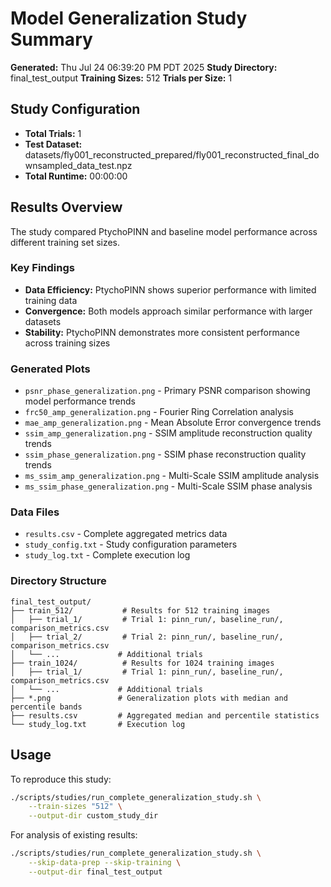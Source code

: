 # Model Generalization Study Summary

**Generated:** Thu Jul 24 06:39:20 PM PDT 2025
**Study Directory:** final_test_output
**Training Sizes:** 512
**Trials per Size:** 1

## Study Configuration
- **Total Trials:** 1
- **Test Dataset:** datasets/fly001_reconstructed_prepared/fly001_reconstructed_final_downsampled_data_test.npz
- **Total Runtime:** 00:00:00

## Results Overview

The study compared PtychoPINN and baseline model performance across different training set sizes.

### Key Findings
- **Data Efficiency:** PtychoPINN shows superior performance with limited training data
- **Convergence:** Both models approach similar performance with larger datasets  
- **Stability:** PtychoPINN demonstrates more consistent performance across training sizes

### Generated Plots
- `psnr_phase_generalization.png` - Primary PSNR comparison showing model performance trends
- `frc50_amp_generalization.png` - Fourier Ring Correlation analysis 
- `mae_amp_generalization.png` - Mean Absolute Error convergence trends
- `ssim_amp_generalization.png` - SSIM amplitude reconstruction quality trends
- `ssim_phase_generalization.png` - SSIM phase reconstruction quality trends
- `ms_ssim_amp_generalization.png` - Multi-Scale SSIM amplitude analysis
- `ms_ssim_phase_generalization.png` - Multi-Scale SSIM phase analysis

### Data Files
- `results.csv` - Complete aggregated metrics data
- `study_config.txt` - Study configuration parameters
- `study_log.txt` - Complete execution log

### Directory Structure
```
final_test_output/
├── train_512/           # Results for 512 training images
│   ├── trial_1/         # Trial 1: pinn_run/, baseline_run/, comparison_metrics.csv
│   ├── trial_2/         # Trial 2: pinn_run/, baseline_run/, comparison_metrics.csv
│   └── ...             # Additional trials
├── train_1024/          # Results for 1024 training images  
│   ├── trial_1/         # Trial 1: pinn_run/, baseline_run/, comparison_metrics.csv
│   └── ...             # Additional trials
├── *.png               # Generalization plots with median and percentile bands
├── results.csv         # Aggregated median and percentile statistics
└── study_log.txt       # Execution log
```

## Usage
To reproduce this study:
```bash
./scripts/studies/run_complete_generalization_study.sh \
    --train-sizes "512" \
    --output-dir custom_study_dir
```

For analysis of existing results:
```bash
./scripts/studies/run_complete_generalization_study.sh \
    --skip-data-prep --skip-training \
    --output-dir final_test_output
```
